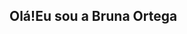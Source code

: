 ## Olá!Eu sou a Bruna Ortega 

<!--
**brunaortega7/brunaortega7** is a ✨ _special_ ✨ repository because its `README.md` (this file) appears on your GitHub profile.

- 🔭 Hoje sou estudante 
- 🌱 Estudando Phyton
- 😄 Pronouns: ela/dela

